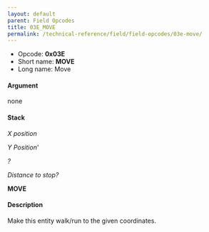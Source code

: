 ```yaml
---
layout: default
parent: Field Opcodes
title: 03E_MOVE
permalink: /technical-reference/field/field-opcodes/03e-move/
---
```


-   Opcode: **0x03E**
-   Short name: **MOVE**
-   Long name: Move

#### Argument

none

#### Stack

  
*X position*

*Y Position*'

*?*

*Distance to stop?*

**MOVE**

#### Description

Make this entity walk/run to the given coordinates.
